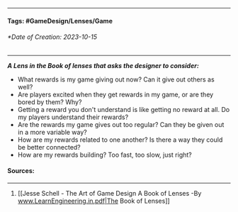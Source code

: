 __________________________________________________________________________
#### **Tags:** #GameDesign/Lenses/Game  
###### *Date of Creation: 2023-10-15
__________________________________________________________________________

***A Lens in the Book of lenses that asks the designer to consider:***
- What rewards is my game giving out now? Can it give out others as well?
- Are players excited when they get rewards in my game, or are they bored by them? Why?
- Getting a reward you don't understand is like getting no reward at all. Do my players understand their rewards?
- Are the rewards my game gives out too regular? Can they be given out in a more variable way?
- How are my rewards related to one another? Is there a way they could be better connected?
- How are my rewards building? Too fast, too slow, just right?
#### Sources:
__________________________________________________________________________
1. [[Jesse Schell - The Art of Game Design A Book of Lenses -By www.LearnEngineering.in.pdf|The Book of Lenses]]